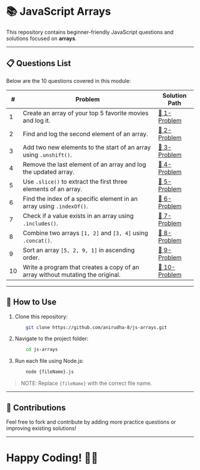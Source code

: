 # 📚 JavaScript Arrays

This repository contains beginner-friendly JavaScript questions and solutions focused on **arrays**.

---

## 📋 Questions List

Below are the 10 questions covered in this module:

| #  | Problem | Solution Path |
|----|---------|--------------|
| 1  | Create an array of your top 5 favorite movies and log it. | [🔗 1-Problem](./1-Problem.js) |
| 2  | Find and log the second element of an array. | [🔗 2-Problem](./2-Problem.js) |
| 3  | Add two new elements to the start of an array using `.unshift()`. | [🔗 3-Problem](./3-Problem.js) |
| 4  | Remove the last element of an array and log the updated array. | [🔗 4-Problem](./4-Problem.js) |
| 5  | Use `.slice()` to extract the first three elements of an array. | [🔗 5-Problem](./5-Problem.js) |
| 6  | Find the index of a specific element in an array using `.indexOf()`. | [🔗 6-Problem](./6-Problem.js) |
| 7  | Check if a value exists in an array using `.includes()`. | [🔗 7-Problem](./7-Problem.js) |
| 8  | Combine two arrays `[1, 2]` and `[3, 4]` using `.concat()`. | [🔗 8-Problem](./8-Problem.js) |
| 9  | Sort an array `[5, 2, 9, 1]` in ascending order. | [🔗 9-Problem](./9-Problem.js) |
| 10 | Write a program that creates a copy of an array without mutating the original. | [🔗 10-Problem](./10-Problem.js) |

---

## 🚀 How to Use

1. Clone this repository:  

    ```sh
        git clone https://github.com/anirudha-8/js-arrays.git
    ```

2. Navigate to the project folder:

    ```bash
        cd js-arrays
    ```

3. Run each file using Node.js:

    ```bash
        node {fileName}.js
    ```

> NOTE: Replace `{fileName}` with the correct file name.

---

## 📢 Contributions

Feel free to fork and contribute by adding more practice questions or improving existing solutions!

---

# Happy Coding! 🚀🔥
